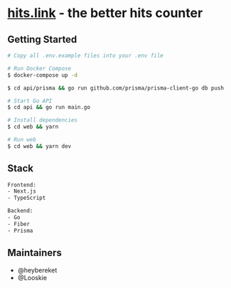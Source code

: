 # [hits.link](https://hits.link) - the better hits counter

## Getting Started
```bash
# Copy all .env.example files into your .env file

# Run Docker Compose 
$ docker-compose up -d

$ cd api/prisma && go run github.com/prisma/prisma-client-go db push

# Start Go API
$ cd api && go run main.go

# Install dependencies
$ cd web && yarn

# Run web
$ cd web && yarn dev
```

## Stack
```bash
Frontend:
- Next.js
- TypeScript

Backend:
- Go
- Fiber
- Prisma
```

## Maintainers
- @heybereket
- @Looskie
